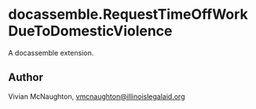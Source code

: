# docassemble.RequestTimeOffWorkDueToDomesticViolence

A docassemble extension.

## Author

Vivian McNaughton, vmcnaughton@illinoislegalaid.org

